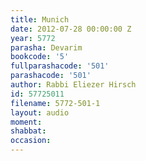 ```yaml
---
title: Munich
date: 2012-07-28 00:00:00 Z
year: 5772
parasha: Devarim
bookcode: '5'
fullparashacode: '501'
parashacode: '501'
author: Rabbi Eliezer Hirsch
id: 57725011
filename: 5772-501-1
layout: audio
moment: 
shabbat: 
occasion: 
---
```



